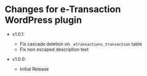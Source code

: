 # Changes for e-Transaction WordPress plugin

* v1.0.1:
    * Fix cascade deletion on `_etransactions_transaction` table
    * Fix non escaped description text
    
* v1.0.0: 
    * Initial Release